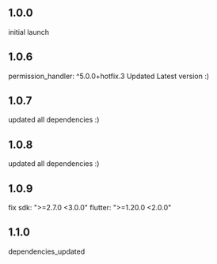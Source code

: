 ## 1.0.0

 initial launch

## 1.0.6

 permission_handler: ^5.0.0+hotfix.3 Updated Latest version :)

## 1.0.7

 updated all dependencies :)

## 1.0.8

 updated all dependencies :)

## 1.0.9
fix
  sdk: ">=2.7.0 <3.0.0"
  flutter: ">=1.20.0 <2.0.0"

## 1.1.0
dependencies_updated